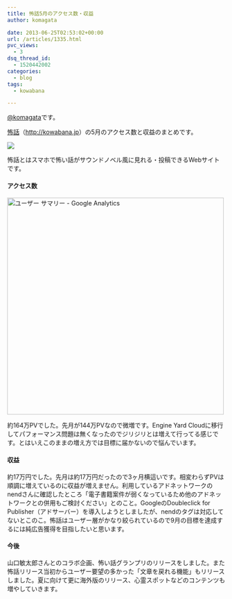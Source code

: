 ```yaml
---
title: 怖話5月のアクセス数・収益
author: komagata

date: 2013-06-25T02:53:02+00:00
url: /articles/1335.html
pvc_views:
  - 3
dsq_thread_id:
  - 1520442002
categories:
  - blog
tags:
  - kowabana

---
```

[@komagata][1]です。

<a href="http://kowabana.jp" title="怖話" target="_blank">怖話</a>（<a href="http://kowabana.jp" title="怖話" target="_blank">http://kowabana.jp</a>）の5月のアクセス数と収益のまとめです。

<p class="center">
  <a href="http://kowabana.jp"><img src="https://lh4.googleusercontent.com/-8-pkth8ETpA/UYjg32awOAI/AAAAAAAADKg/0h8DP9Cg4CQ/s400/Screen%2520Shot%25202013-05-07%2520at%25208.08.34%2520PM.png" /></a>
</p>

怖話とはスマホで怖い話がサウンドノベル風に見れる・投稿できるWebサイトです。

#### アクセス数

<p class="center">
  <img width="500px" src="http://gyazo.com/c04acc262733cc6fb34b687a347b443f.png" alt="ユーザー サマリー - Google Analytics" />
</p>

約164万PVでした。先月が144万PVなので微増です。Engine Yard Cloudに移行してパフォーマンス問題は無くなったのでジリジリとは増えて行ってる感じです。とはいえこのままの増え方では目標に届かないので悩んでいます。

#### 収益

約17万円でした。先月は約17万円だったので3ヶ月横這いです。相変わらずPVは順調に増えているのに収益が増えません。利用しているアドネットワークのnendさんに確認したところ「電子書籍案件が弱くなっているため他のアドネットワークとの併用もご検討ください」とのこと。GoogleのDoubleclick for Publisher（アドサーバー）を導入しようとしましたが、nendのタグは対応してないとこのこ。怖話はユーザー層がかなり絞られているので9月の目標を達成するには純広告獲得を目指したいと思います。

#### 今後

山口敏太郎さんとのコラボ企画、怖い話グランプリのリリースをしました。また怖話リリース当初からユーザー要望の多かった「文章を戻れる機能」もリリースしました。夏に向けて更に海外版のリリース、心霊スポットなどのコンテンツも増やしていきます。

 [1]: http://twitter.com/komagata